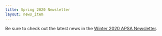 ```yaml
---
title: Spring 2020 Newsletter
layout: news_item
---
```


Be sure to check out the latest news in the <a href="/assets/pdfs/2020-04-Newsletter.pdf">Winter 2020 APSA Newsletter</a>.
